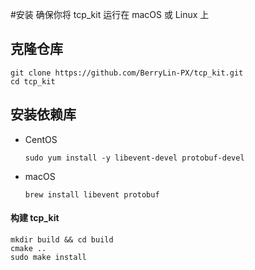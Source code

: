 #安装
确保你将 tcp_kit 运行在 macOS 或 Linux 上
## 克隆仓库
```shell
git clone https://github.com/BerryLin-PX/tcp_kit.git
cd tcp_kit
```
## 安装依赖库
- CentOS
   ```shell
   sudo yum install -y libevent-devel protobuf-devel
   ```
- macOS
   ```shell
   brew install libevent protobuf
   ```
#### 构建 tcp_kit
```shell
mkdir build && cd build
cmake ..
sudo make install
```